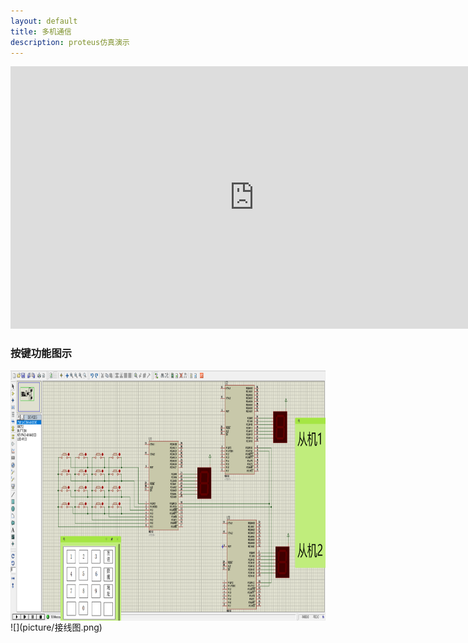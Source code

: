 ```yaml
---
layout: default
title: 多机通信
description: proteus仿真演示
---
```


  <iframe width="780" height="420" src="https://showmore.com/zh/embed/0ap1ext"  frameborder="0" allow="autoplay; encrypted-media" allowfullscreen></iframe>

### 按键功能图示

<img src="./picture/接线图.png" width = "780" height = "400" div align=center />
![](picture/接线图.png)
